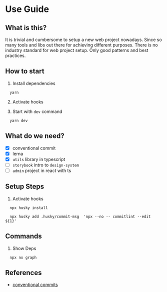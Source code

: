 # Use Guide

## What is this?

It is trivial and cumbersome to setup a new web project nowadays. Since so many tools and libs out there for achieving different purposes. There is no industry standard for web project setup. Only good patterns and best practices.

## How to start

1. Install dependencies

```shell
  yarn
```

2. Activate hooks

3. Start with `dev` command

```shell
  yarn dev
```

## What do we need?

- [x] conventional commit
- [x] lerna
- [x] `utils` library in typescript
- [ ] `storybook` intro to `design-system`
- [ ] `admin` project in react with ts

## Setup Steps

1. Activate hooks

```shell
  npx husky install

  npx husky add .husky/commit-msg  'npx --no -- commitlint --edit ${1}'
```

## Commands

1. Show Deps

```shell
  npx nx graph
```

## References

- [conventional commits](https://www.conventionalcommits.org/en/v1.0.0/)
